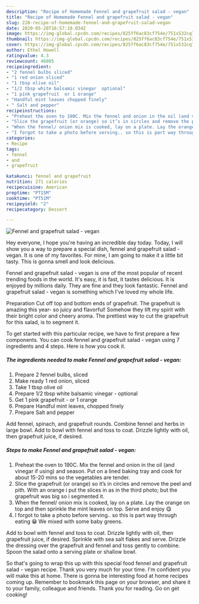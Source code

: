 ```yaml
---
description: "Recipe of Homemade Fennel and grapefruit salad - vegan"
title: "Recipe of Homemade Fennel and grapefruit salad - vegan"
slug: 228-recipe-of-homemade-fennel-and-grapefruit-salad-vegan
date: 2020-05-28T16:57:10.034Z
image: https://img-global.cpcdn.com/recipes/825ff6ac83cf754e/751x532cq70/fennel-and-grapefruit-salad-vegan-recipe-main-photo.jpg
thumbnail: https://img-global.cpcdn.com/recipes/825ff6ac83cf754e/751x532cq70/fennel-and-grapefruit-salad-vegan-recipe-main-photo.jpg
cover: https://img-global.cpcdn.com/recipes/825ff6ac83cf754e/751x532cq70/fennel-and-grapefruit-salad-vegan-recipe-main-photo.jpg
author: Ethel Howell
ratingvalue: 4.3
reviewcount: 46805
recipeingredient:
- "2 fennel bulbs sliced"
- "1 red onion sliced"
- "1 tbsp olive oil"
- "1/2 tbsp white balsamic vinegar  optional"
- "1 pink grapefruit  or 1 orange"
- "Handful mint leaves chopped finely"
- " Salt and pepper"
recipeinstructions:
- "Preheat the oven to 190C. Mix the fennel and onion in the oil (and vinegar if using) and season. Put on a lined baking tray and cook for about 15-20 mins so the vegetables are tender."
- "Slice the grapefruit (or orange) so it’s in circles and remove the peel and pith. With an orange i put the slices in as in the third photo; but the grapefruit was big so i segmented it."
- "When the fennel/ onion mix is cooked, lay on a plate. Lay the orange on top and then sprinkle the mint leaves on top. Serve and enjoy 😋"
- "I forgot to take a photo before serving.. so this is part way through eating 😁 We mixed with some baby greens."
categories:
- Recipe
tags:
- fennel
- and
- grapefruit

katakunci: fennel and grapefruit 
nutrition: 271 calories
recipecuisine: American
preptime: "PT15M"
cooktime: "PT51M"
recipeyield: "2"
recipecategory: Dessert

---
```



![Fennel and grapefruit salad - vegan](https://img-global.cpcdn.com/recipes/825ff6ac83cf754e/751x532cq70/fennel-and-grapefruit-salad-vegan-recipe-main-photo.jpg)

Hey everyone, I hope you're having an incredible day today. Today, I will show you a way to prepare a special dish, fennel and grapefruit salad - vegan. It is one of my favorites. For mine, I am going to make it a little bit tasty. This is gonna smell and look delicious.

Fennel and grapefruit salad - vegan is one of the most popular of recent trending foods in the world. It's easy, it is fast, it tastes delicious. It is enjoyed by millions daily. They are fine and they look fantastic. Fennel and grapefruit salad - vegan is something which I've loved my whole life.

Preparation Cut off top and bottom ends of grapefruit. The grapefruit is amazing this year- so juicy and flavorful! Somehow they lift my spirit with their bright color and cheery aroma. The prettiest way to cut the grapefruit for this salad, is to segment it.


To get started with this particular recipe, we have to first prepare a few components. You can cook fennel and grapefruit salad - vegan using 7 ingredients and 4 steps. Here is how you cook it.

<!--inarticleads1-->

##### The ingredients needed to make Fennel and grapefruit salad - vegan:

1. Prepare 2 fennel bulbs, sliced
1. Make ready 1 red onion, sliced
1. Take 1 tbsp olive oil
1. Prepare 1/2 tbsp white balsamic vinegar - optional
1. Get 1 pink grapefruit - or 1 orange
1. Prepare Handful mint leaves, chopped finely
1. Prepare  Salt and pepper


Add fennel, spinach, and grapefruit rounds. Combine fennel and herbs in large bowl. Add to bowl with fennel and toss to coat. Drizzle lightly with oil, then grapefruit juice, if desired. 

<!--inarticleads2-->

##### Steps to make Fennel and grapefruit salad - vegan:

1. Preheat the oven to 190C. Mix the fennel and onion in the oil (and vinegar if using) and season. Put on a lined baking tray and cook for about 15-20 mins so the vegetables are tender.
1. Slice the grapefruit (or orange) so it’s in circles and remove the peel and pith. With an orange i put the slices in as in the third photo; but the grapefruit was big so i segmented it.
1. When the fennel/ onion mix is cooked, lay on a plate. Lay the orange on top and then sprinkle the mint leaves on top. Serve and enjoy 😋
1. I forgot to take a photo before serving.. so this is part way through eating 😁 We mixed with some baby greens.


Add to bowl with fennel and toss to coat. Drizzle lightly with oil, then grapefruit juice, if desired. Sprinkle with sea salt flakes and serve. Drizzle the dressing over the grapefruit and fennel and toss gently to combine. Spoon the salad onto a serving plate or shallow bowl. 

So that's going to wrap this up with this special food fennel and grapefruit salad - vegan recipe. Thank you very much for your time. I'm confident you will make this at home. There is gonna be interesting food at home recipes coming up. Remember to bookmark this page on your browser, and share it to your family, colleague and friends. Thank you for reading. Go on get cooking!
